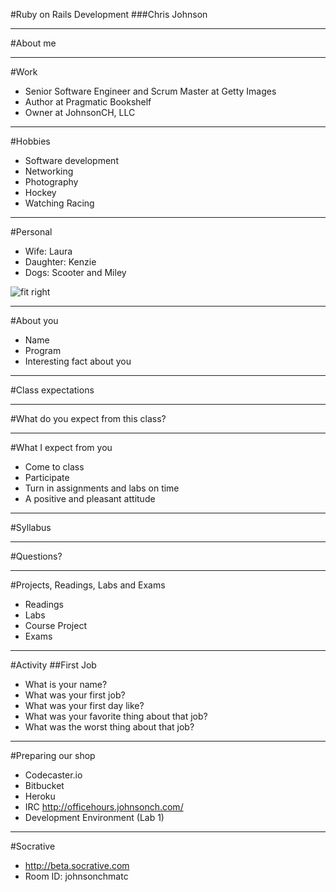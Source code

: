 #Ruby on Rails Development
###Chris Johnson

---
#About me

---
#Work
* Senior Software Engineer and Scrum Master at Getty Images
* Author at Pragmatic Bookshelf
* Owner at JohnsonCH, LLC

---
#Hobbies
* Software development
* Networking
* Photography
* Hockey
* Watching Racing

---
#Personal
* Wife: Laura
* Daughter: Kenzie
* Dogs: Scooter and Miley

![fit right](https://dl.dropboxusercontent.com/s/j163v0j78anj18d/2015-08-31%20at%205.17%20PM.png)

---
#About you
* Name
* Program
* Interesting fact about you

---
#Class expectations

---
#What do you expect from this class?

---
#What I expect from you
* Come to class
* Participate
* Turn in assignments and labs on time
* A positive and pleasant attitude

---
#Syllabus

---
#Questions?

---
#Projects, Readings, Labs and Exams
* Readings
* Labs
* Course Project
* Exams

---
#Activity
##First Job
* What is your name?
* What was your first job?
* What was your first day like?
* What was your favorite thing about that job?
* What was the worst thing about that job?

---

#Preparing our shop
* Codecaster.io
* Bitbucket
* Heroku
* IRC http://officehours.johnsonch.com/
* Development Environment (Lab 1)

---
#Socrative
* http://beta.socrative.com
* Room ID: johnsonchmatc
